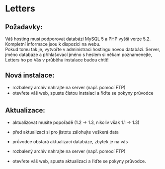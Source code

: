 # Letters

## Požadavky:
Váš hosting musí podporovat databázi MySQL 5 a PHP vyšší verze 5.2. Kompletní informace jsou k dispozici na webu.  
Pokud tomu tak je, vytvořte v administraci hostingu novou databázi. Server, jméno databáze a přihlašovací jméno s heslem si někam poznamenejte, Letters ho po Vás v průběhu instalace budou chtít!

## Nová instalace:
- rozbalený archiv nahrajte na server (např. pomocí FTP)
- otevřete váš web, spuste čistou instalaci a řiďte se pokyny prùvodce

## Aktualizace:
- aktualizovat musíte popořadě (1.2 -> 1.3, nikoliv však 1.1 -> 1.3)
- před aktualizací si pro jistotu zálohujte veškerá data
- průvodce obstará aktualizaci databáze, zbytek je na vás

- rozbalený archiv nahrajte na server (např. pomocí FTP)
- otevřete váš web, spuste aktualizaci a řiďte se pokyny průvodce.